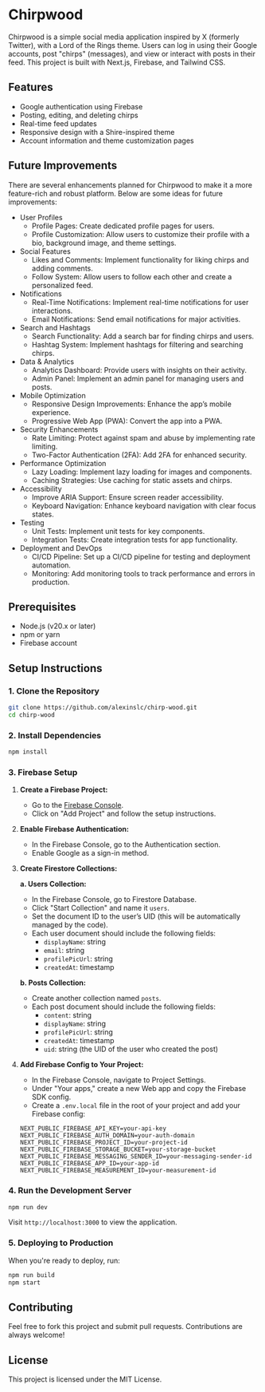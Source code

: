 # Chirpwood

Chirpwood is a simple social media application inspired by X (formerly Twitter), with a Lord of the Rings theme. Users can log in using their Google accounts, post "chirps" (messages), and view or interact with posts in their feed. This project is built with Next.js, Firebase, and Tailwind CSS.

## Features

- Google authentication using Firebase
- Posting, editing, and deleting chirps
- Real-time feed updates
- Responsive design with a Shire-inspired theme
- Account information and theme customization pages

## Future Improvements

There are several enhancements planned for Chirpwood to make it a more feature-rich and robust platform. Below are some ideas for future improvements:

- User Profiles
  - Profile Pages: Create dedicated profile pages for users.
  - Profile Customization: Allow users to customize their profile with a bio, background image, and theme settings.
- Social Features
  - Likes and Comments: Implement functionality for liking chirps and adding comments.
  - Follow System: Allow users to follow each other and create a personalized feed.
- Notifications
  - Real-Time Notifications: Implement real-time notifications for user interactions.
  - Email Notifications: Send email notifications for major activities.
- Search and Hashtags
  - Search Functionality: Add a search bar for finding chirps and users.
  - Hashtag System: Implement hashtags for filtering and searching chirps.
- Data & Analytics
  - Analytics Dashboard: Provide users with insights on their activity.
  - Admin Panel: Implement an admin panel for managing users and posts.
- Mobile Optimization
  - Responsive Design Improvements: Enhance the app’s mobile experience.
  - Progressive Web App (PWA): Convert the app into a PWA.
- Security Enhancements
  - Rate Limiting: Protect against spam and abuse by implementing rate limiting.
  - Two-Factor Authentication (2FA): Add 2FA for enhanced security.
- Performance Optimization
  - Lazy Loading: Implement lazy loading for images and components.
  - Caching Strategies: Use caching for static assets and chirps.
- Accessibility
  - Improve ARIA Support: Ensure screen reader accessibility.
  - Keyboard Navigation: Enhance keyboard navigation with clear focus states.
- Testing
  - Unit Tests: Implement unit tests for key components.
  - Integration Tests: Create integration tests for app functionality.
- Deployment and DevOps
  - CI/CD Pipeline: Set up a CI/CD pipeline for testing and deployment automation.
  - Monitoring: Add monitoring tools to track performance and errors in production.


## Prerequisites

- Node.js (v20.x or later)
- npm or yarn
- Firebase account

## Setup Instructions

### 1. Clone the Repository

```bash
git clone https://github.com/alexinslc/chirp-wood.git
cd chirp-wood
```

### 2. Install Dependencies

```bash
npm install
```

### 3. Firebase Setup

1. **Create a Firebase Project:**
   - Go to the [Firebase Console](https://console.firebase.google.com/).
   - Click on "Add Project" and follow the setup instructions.

2. **Enable Firebase Authentication:**
   - In the Firebase Console, go to the Authentication section.
   - Enable Google as a sign-in method.

3. **Create Firestore Collections:**

   **a. Users Collection:**
   - In the Firebase Console, go to Firestore Database.
   - Click "Start Collection" and name it `users`.
   - Set the document ID to the user’s UID (this will be automatically managed by the code).
   - Each user document should include the following fields:
     - `displayName`: string
     - `email`: string
     - `profilePicUrl`: string
     - `createdAt`: timestamp

   **b. Posts Collection:**
   - Create another collection named `posts`.
   - Each post document should include the following fields:
     - `content`: string
     - `displayName`: string
     - `profilePicUrl`: string
     - `createdAt`: timestamp
     - `uid`: string (the UID of the user who created the post)

4. **Add Firebase Config to Your Project:**
   - In the Firebase Console, navigate to Project Settings.
   - Under "Your apps," create a new Web app and copy the Firebase SDK config.
   - Create a `.env.local` file in the root of your project and add your Firebase config:

   ```plaintext
   NEXT_PUBLIC_FIREBASE_API_KEY=your-api-key
   NEXT_PUBLIC_FIREBASE_AUTH_DOMAIN=your-auth-domain
   NEXT_PUBLIC_FIREBASE_PROJECT_ID=your-project-id
   NEXT_PUBLIC_FIREBASE_STORAGE_BUCKET=your-storage-bucket
   NEXT_PUBLIC_FIREBASE_MESSAGING_SENDER_ID=your-messaging-sender-id
   NEXT_PUBLIC_FIREBASE_APP_ID=your-app-id
   NEXT_PUBLIC_FIREBASE_MEASUREMENT_ID=your-measurement-id
   ```

### 4. Run the Development Server

```bash
npm run dev
```

Visit `http://localhost:3000` to view the application.

### 5. Deploying to Production

When you're ready to deploy, run:

```bash
npm run build
npm start
```

## Contributing

Feel free to fork this project and submit pull requests. Contributions are always welcome!

## License

This project is licensed under the MIT License.
